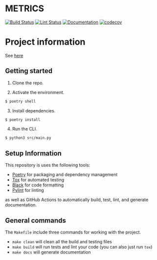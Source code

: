# METRICS

[![Build Status](https://github.com/Isabelle-C/METRICS/workflows/build/badge.svg)](https://github.com/Isabelle-C/METRICS/actions?query=workflow%3Abuild)
[![Lint Status](https://github.com/Isabelle-C/METRICS/workflows/lint/badge.svg)](https://github.com/Isabelle-C/METRICS/actions?query=workflow%3Alint)
[![Documentation](https://github.com/Isabelle-C/METRICS/workflows/documentation/badge.svg)](https://isabelle-c.github.io/METRICS/)
[![codecov](https://codecov.io/gh/Isabelle-C/METRICS/graph/badge.svg?token=0JRGNBJDTC)](https://codecov.io/gh/Isabelle-C/METRICS)

# Project information
See [here](https://isabelle-c.github.io/METRICS/)

## Getting started

1. Clone the repo.

2. Activate the environment.

```bash
$ poetry shell
```

3. Install dependencies.

```bash
$ poetry install
```

4. Run the CLI.

```bash
$ python3 src/main.py
```
 
## Setup Information
This repository is uses the following tools:

- [Poetry](https://python-poetry.org/) for packaging and dependency management
- [Tox](https://tox.readthedocs.io/en/latest/) for automated testing
- [Black](https://black.readthedocs.io/en/stable/) for code formatting
- [Pylint](https://www.pylint.org/) for linting

as well as GitHub Actions to automatically build, test, lint, and generate documentation.

## General commands

The `Makefile` include three commands for working with the project.

- `make clean` will clean all the build and testing files
- `make build` will run tests and lint your code (you can also just run `tox`)
- `make docs` will generate documentation
